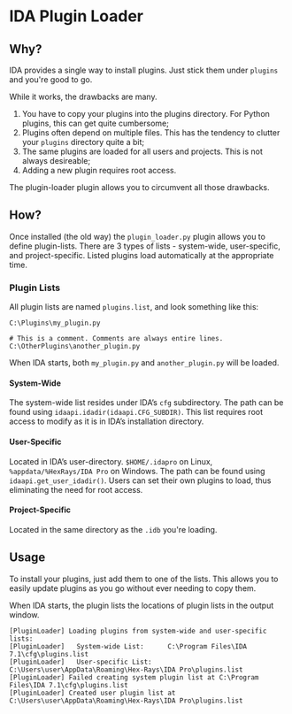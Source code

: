 # IDA Plugin Loader
## Why?

IDA provides a single way to install plugins. Just stick them under `plugins` and you're good to go.

While it works, the drawbacks are many.

1. You have to copy your plugins into the plugins directory. For Python plugins, this can get quite cumbersome;
2. Plugins often depend on multiple files. This has the tendency to clutter your `plugins` directory quite a bit;
3. The same plugins are loaded for all users and projects. This is not always desireable;
4. Adding a new plugin requires root access.

The plugin-loader plugin allows you to circumvent all those drawbacks.

## How?

Once installed (the old way) the `plugin_loader.py` plugin allows you to define plugin-lists. There are 3 types of lists - system-wide, user-specific, and project-specific. Listed plugins load automatically at the appropriate time.

### Plugin Lists

All plugin lists are named `plugins.list`, and look something like this:

```
C:\Plugins\my_plugin.py

# This is a comment. Comments are always entire lines.
C:\OtherPlugins\another_plugin.py
```

When IDA starts, both `my_plugin.py` and `another_plugin.py` will be loaded.

#### System-Wide

The system-wide list resides under IDA’s `cfg` subdirectory. The path can be found using `idaapi.idadir(idaapi.CFG_SUBDIR)`. This list requires root access to modify as it is in IDA’s installation directory.

#### User-Specific

Located in IDA’s user-directory. `$HOME/.idapro` on Linux, `%appdata/%HexRays/IDA Pro` on Windows. The path can be found using `idaapi.get_user_idadir()`. Users can set their own plugins to load, thus eliminating the need for root access.

#### Project-Specific

Located in the same directory as the `.idb` you're loading.



## Usage

To install your plugins, just add them to one of the lists. This allows you to easily update plugins as you go without ever needing to copy them.

When IDA starts, the plugin lists the locations of plugin lists in the output window.

```
[PluginLoader] Loading plugins from system-wide and user-specific lists:
[PluginLoader]   System-wide List:      C:\Program Files\IDA 7.1\cfg\plugins.list
[PluginLoader]   User-specific List:    C:\Users\user\AppData\Roaming\Hex-Rays\IDA Pro\plugins.list
[PluginLoader] Failed creating system plugin list at C:\Program Files\IDA 7.1\cfg\plugins.list
[PluginLoader] Created user plugin list at C:\Users\user\AppData\Roaming\Hex-Rays\IDA Pro\plugins.list
```

